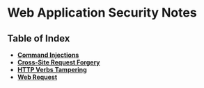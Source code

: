 # Web Application Security Notes

## Table of Index
- **[Command Injections](command-injections.md)**
- **[Cross-Site Request Forgery](csrf.md)**
- **[HTTP Verbs Tampering](http-verbs-tampering.md)**
- **[Web Request](web-requests.md)**
